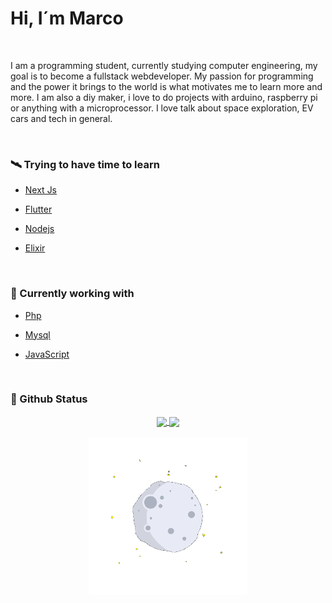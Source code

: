 <h1>Hi, I´m Marco</h1>
<br>

I am a programming student, currently studying computer engineering, my goal is to become a fullstack webdeveloper. My passion for programming and the power it brings to the world is what motivates me to learn more and more.
I am also a diy maker, i love to do projects with arduino, raspberry pi or anything with a microprocessor. I love talk about space exploration, EV cars and tech in general.

<br>
<h3>🛰 Trying to have time to learn</h3>
<ul>
    <li>
        <p>
            <a href="https://nextjs.org/" target=“_blank”>Next Js</a>
        </p>
    </li>
    <li>
        <p>
            <a href="https://flutter.dev/" target=“_blank”>Flutter</a>
        </p>
    </li>
    <li>
        <p>
            <a href="https://nodejs.org/en/" target=“_blank”>Nodejs</a>
        </p>
    </li>
    <li>
        <p>
            <a href="http://elixir-lang.org/" target=“_blank”>Elixir</a>
        </p>
    </li>
</ul>
<br>
<h3>🚀 Currently working with</h3>
<ul>
    <li>
        <p>
            <a href="https://www.php.net/docs.php">Php</a>
        </p>
    </li>
    <li>
        <p>
            <a href="https://dev.mysql.com/">Mysql</a>
        </p>
    </li>
    <li>
        <p>
            <a href="#">JavaScript</a>
        </p>
    </li>
</ul>
<br>
<h3>🧪 Github Status</h3>
<div align="center">
<a href="#">
  <img align="center" src="https://github-readme-stats.vercel.app/api?username=marco-porto&theme=github_dark&include_all_commits=true" 
  height="145em"/>
</a>
<a href="#">
  <img align="center" src="https://github-readme-stats.vercel.app/api/top-langs/?username=marco-porto&layout=compact&theme=github_dark" height="145em"/>
</a>
</div>
<br>
<div align="center">
    <img width="50%" src="./assets/animation.gif">
</div>
